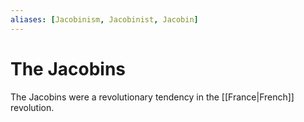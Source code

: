 ```yaml
---
aliases: [Jacobinism, Jacobinist, Jacobin]
---
```

# The Jacobins
The Jacobins were a revolutionary tendency in the [[France|French]] revolution.